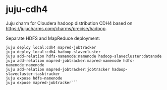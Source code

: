 juju-cdh4
=========

Juju charm for Cloudera hadoop distribution CDH4 based on https://jujucharms.com/charms/precise/hadoop.

Separate HDFS and MapReduce deployment:

```juju deploy local:cdh4 hdfs-namenode
juju deploy local:cdh4 mapred-jobtracker
juju deploy local:cdh4 hadoop-slavecluster
juju add-relation hdfs-namenode:namenode hadoop-slavecluster:datanode
juju add-relation mapred-jobtracker:mapred-namenode hdfs-namenode:namenode
juju add-relation mapred-jobtracker:jobtracker hadoop-slavecluster:tasktracker
juju expose hdfs-namenode
juju expose mapred-jobtracker```
